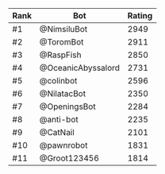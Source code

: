 Rank|Bot|Rating
---|---|---
#1|@NimsiluBot|2949
#2|@ToromBot|2911
#3|@RaspFish|2850
#4|@OceanicAbyssalord|2731
#5|@colinbot|2596
#6|@NilatacBot|2350
#7|@OpeningsBot|2284
#8|@anti-bot|2235
#9|@CatNail|2101
#10|@pawnrobot|1831
#11|@Groot123456|1814
